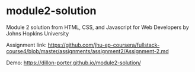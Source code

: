 # module2-solution
Module 2 solution from HTML, CSS, and Javascript for Web Developers by Johns Hopkins University

Assignment link: https://github.com/jhu-ep-coursera/fullstack-course4/blob/master/assignments/assignment2/Assignment-2.md

Demo: https://dillon-porter.github.io/module2-solution/
